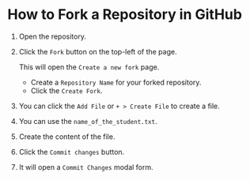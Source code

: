 # How to Fork a Repository in GitHub

1. Open the repository.
2. Click the `Fork` button on the top-left of the page.

   This will open the `Create a new fork` page.

   - Create a `Repository Name` for your forked repository.
   - Click the `Create Fork`.

3. You can click the `Add File` or `+ > Create File` to create a file.
4. You can use the `name_of_the_student.txt`.
5. Create the content of the file.
6. Click the `Commit changes` button.
7. It will open a `Commit Changes` modal form.
